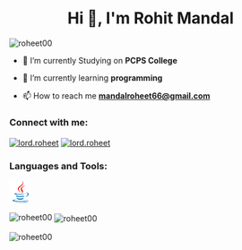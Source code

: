 <h1 align="center">Hi 👋, I'm Rohit Mandal</h1>
<p align="left"> <img src="https://komarev.com/ghpvc/?username=roheet00&label=Profile%20views&color=0e75b6&style=flat" alt="roheet00" /> </p>



- 🔭 I’m currently Studying on **PCPS College**

- 🌱 I’m currently learning **programming**

- 📫 How to reach me **mandalroheet66@gmail.com**

<h3 align="left">Connect with me:</h3>
<p align="left">
<a href="https://fb.com/lord.roheet" target="blank"><img align="center" src="https://raw.githubusercontent.com/rahuldkjain/github-profile-readme-generator/master/src/images/icons/Social/facebook.svg" alt="lord.roheet" height="30" width="40" /></a>
<a href="https://instagram.com/lord.roheet" target="blank"><img align="center" src="https://raw.githubusercontent.com/rahuldkjain/github-profile-readme-generator/master/src/images/icons/Social/instagram.svg" alt="lord.roheet" height="30" width="40" /></a>
</p>

<h3 align="left">Languages and Tools:</h3>
<p align="left"> <a href="https://www.java.com" target="_blank" rel="noreferrer"> <img src="https://raw.githubusercontent.com/devicons/devicon/master/icons/java/java-original.svg" alt="java" width="40" height="40"/> </a> </p>

<p><img align="left" src="https://github-readme-stats.vercel.app/api/top-langs?username=roheet00&show_icons=true&locale=en&layout=compact" alt="roheet00" /></p>

<p>&nbsp;<img align="center" src="https://github-readme-stats.vercel.app/api?username=roheet00&show_icons=true&locale=en" alt="roheet00" /></p>

<p><img align="center" src="https://github-readme-streak-stats.herokuapp.com/?user=roheet00&" alt="roheet00" /></p>
